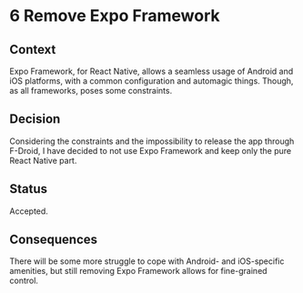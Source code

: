 <!--
© 2022 Marco Bresciani

Copying and distribution of this file, with or without modification, are
permitted in any medium without royalty provided the copyright notice
and this notice are preserved.
This file is offered as-is, without any warranty.

SPDX-FileCopyrightText: 2022 Marco Bresciani

SPDX-License-Identifier: FSFAP
-->
# 6 Remove Expo Framework

## Context
Expo Framework, for React Native, allows a seamless usage of Android and
iOS platforms, with a common configuration and automagic things.
Though, as all frameworks, poses some constraints.

## Decision
Considering the constraints and the impossibility to release the app
through F-Droid, I have decided to not use Expo Framework and keep only
the pure React Native part.

## Status
Accepted.

## Consequences
There will be some more struggle to cope with Android- and iOS-specific
amenities, but still removing Expo Framework allows for fine-grained
control.
